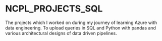 # NCPL_PROJECTS_SQL
The projects which I worked on during my journey of learning Azure with data engineering. To upload queries in SQL and Python with pandas and various architectural designs of data driven pipelines.



